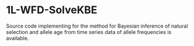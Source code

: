# 1L-WFD-SolveKBE
Source code implementing for the method for Bayesian inference of natural selection and allele age from time series data of allele frequencies is available.
